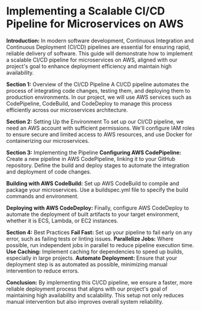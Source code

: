 # Implementing a Scalable CI/CD Pipeline for Microservices on AWS

**Introduction:**
In modern software development, Continuous Integration and Continuous Deployment (CI/CD) pipelines are essential for ensuring rapid, reliable delivery of software. This guide will demonstrate how to implement a scalable CI/CD pipeline for microservices on AWS, aligned with our project's goal to enhance deployment efficiency and maintain high availability.

**Section 1:** Overview of the CI/CD Pipeline
A CI/CD pipeline automates the process of integrating code changes, testing them, and deploying them to production environments. In our project, we will use AWS services such as CodePipeline, CodeBuild, and CodeDeploy to manage this process efficiently across our microservices architecture.

**Section 2:** Setting Up the Environment
To set up our CI/CD pipeline, we need an AWS account with sufficient permissions. We'll configure IAM roles to ensure secure and limited access to AWS resources, and use Docker for containerizing our microservices.

**Section 3:** Implementing the Pipeline
**Configuring AWS CodePipeline:**
Create a new pipeline in AWS CodePipeline, linking it to your GitHub repository. Define the build and deploy stages to automate the integration and deployment of code changes.

**Building with AWS CodeBuild:**
Set up AWS CodeBuild to compile and package your microservices. Use a buildspec.yml file to specify the build commands and environment.

**Deploying with AWS CodeDeploy:**
Finally, configure AWS CodeDeploy to automate the deployment of built artifacts to your target environment, whether it is ECS, Lambda, or EC2 instances.

**Section 4:** Best Practices
  **Fail Fast:** Set up your pipeline to fail early on any error, such as failing tests or linting issues.
  **Parallelize Jobs:** Where possible, run independent jobs in parallel to reduce pipeline execution time.
  **Use Caching:** Implement caching for dependencies to speed up builds, especially in large projects.
  **Automate Deployment:** Ensure that your deployment step is as automated as possible, minimizing manual intervention to reduce errors.

**Conclusion:**
By implementing this CI/CD pipeline, we ensure a faster, more reliable deployment process that aligns with our project's goal of maintaining high availability and scalability. This setup not only reduces manual intervention but also improves overall system reliability.
